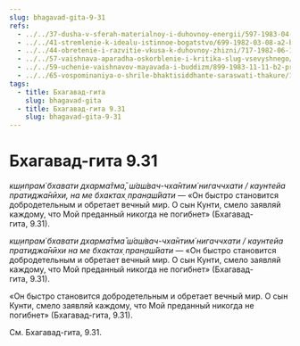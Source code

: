 ```yaml
---
slug: bhagavad-gita-9-31
refs:
  - ../../37-dusha-v-sferah-materialnoy-i-duhovnoy-energii/597-1983-04-25-a1-osvobozhdenie-dushi-ot-vlasti-maji.md
  - ../../41-stremlenie-k-idealu-istinnoe-bogatstvo/699-1982-03-08-a2-b1-b7-budushhee-togo-kto-obrel-svyaz-s-gospodom-luchezarno.md
  - ../../44-obretenie-i-razvitie-vkusa-k-duhovnoy-zhizni/717-1982-06-19-a3-b1-postepennoe-ochishhenie-serdtsa-ot-skverny-i-razvitie-predannosti.md
  - ../../57-vaishnava-aparadha-oskorblenie-i-kritika-slug-vsevyshnego/861-1982-05-11-b6-c1-put-prevyshe-pravednosti-stihi-9-30-31-bhagavad-gity.md
  - ../../59-uchenie-vaishnavov-mayavada-i-buddizm/899-1983-11-11-b2-predannost-prevyshe-osvobozhdeniya-v-brahmane.md
  - ../../65-vospominaniya-o-shrile-bhaktisiddhante-saraswati-thakure/1031-1983-11-06-a2-b-sokrovennoe-pismo-kundzhe-babu-ot-sarasvati-thakura.md
tags:
  - title: Бхагавад-гита
    slug: bhagavad-gita
  - title: Бхагавад-гита 9.31
    slug: bhagavad-gita-9-31
---
```


# Бхагавад-гита 9.31

*кш̣ипрам́ бхавати дхарма̄тма̄, ш́аш́вач-чха̄нтим́ нигаччхати / каунтейа пратиджа̄нӣхи, на ме бхактах̣ пран̣аш́йати* — «Он быстро становится добродетельным и обретает вечный мир. О сын Кунти, смело заявляй каждому, что Мой преданный никогда не погибнет» (Бхагавад-гита, 9.31).


*кш̣ипрам́ бхавати дхарма̄тма̄ ш́аш́вач-чха̄нтим́ нигаччхати / каунтейа пратиджа̄нӣхи на ме бхактах̣ пран̣аш́йати* — «Он быстро становится добродетельным и обретает вечный мир. О сын Кунти, смело заявляй каждому, что Мой преданный никогда не погибнет» (Бхагавад-гита, 9.31).

«Он быстро становится добродетельным и обретает вечный мир. О сын Кунти, смело заявляй каждому, что Мой преданный никогда не погибнет» (Бхагавад-гита, 9.31).

См. Бхагавад-гита, 9.31.


